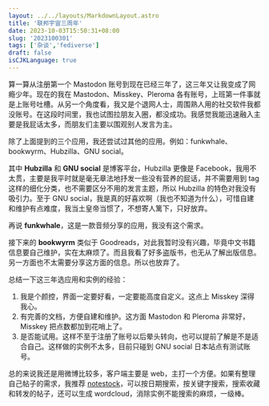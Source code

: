 ```yaml
---
layout: ../../layouts/MarkdownLayout.astro
title: '联邦宇宙三周年'
date: 2023-10-03T15:50:31+08:00
slug: '2023100301'
tags: ['杂谈','fediverse']
draft: false
isCJKLanguage: true
---
```

算一算从注册第一个 Mastodon 账号到现在已经三年了，这三年又让我变成了网瘾少年。现在的我在 Mastodon、Misskey、Pleroma 各有账号，上班第一件事就是上账号吐槽。从另一个角度看，我又是个退网人士，周围熟人用的社交软件我都没账号。在这段时间里，我也试图拉朋友入圈，都没成功。我感觉我能迅速融入主要是我屁话太多，而朋友们主要以围观别人发言为主。

除了上面提到的三个应用，我还尝试过其他的应用。例如：funkwhale、bookwyrm、Hubzilla、GNU social。

其中 **Hubzilla** 和 **GNU social** 是博客平台，Hubzilla 更像是 Facebook，我用不太贯，主要是我平时就是毫无章法地抒发一些没有营养的屁话，并不需要用到 tag 这样的细化分类，也不需要区分不用的发言主题，所以 Hubzilla 的特色对我没有吸引力。至于 GNU social，我是真的好喜欢啊（我也不知道为什么），可惜自建和维护有点难度，我当土皇帝当惯了，不想寄人篱下，只好放弃。

再说 **funkwhale**，这是一款音频分享的应用，我没有这个需求。

接下来的 **bookwyrm** 类似于 Goodreads，对此我暂时没有兴趣，毕竟中文书籍信息要自己维护，实在太麻烦了。而且我看了好多盗版书，也无从了解出版信息。另一方面也不太需要分享这方面的信息。所以也放弃了。

总结一下这三年选应用和实例的经验：

1. 我是个颜控，界面一定要好看，一定要能高度自定义。这点上 Misskey 深得我心。
2. 有完善的文档，方便自建和维护。这方面 Mastodon 和 Pleroma 非常好，Misskey 把点数都加到花哨上了。
3. 是否能试用。这样不至于注册了账号以后晕头转向，也可以提前了解是不是适合自己。这样做的实例不太多，目前只碰到 GNU social 日本站点有测试账号。

总的来说我还是用微博比较多，客户端主要是 web，主打一个方便。如果有整理自己帖子的需求，我推荐 [notestock](https://notestock.osa-p.net/)，可以按日期搜索，按关键字搜索，搜索收藏和转发的帖子，还可以生成 wordcloud，消除实例不能搜索的麻烦，一级棒。
